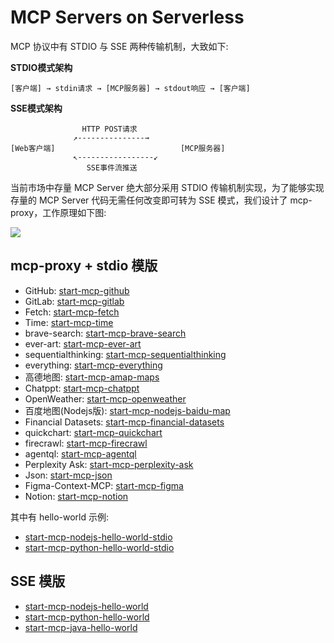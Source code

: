 # MCP Servers on Serverless

MCP 协议中有 STDIO 与 SSE 两种传输机制，大致如下:

**STDIO模式架构**

```plaintext
[客户端] → stdin请求 → [MCP服务器] → stdout响应 → [客户端]
```

**SSE模式架构**

```plaintext
                HTTP POST请求
              ↗---------------→
[Web客户端]                            [MCP服务器]
              ↖-----------------↙
                 SSE事件流推送
```

当前市场中存量 MCP Server 绝大部分采用 STDIO 传输机制实现，为了能够实现存量的 MCP Server 代码无需任何改变即可转为 SSE 模式，我们设计了 mcp-proxy，工作原理如下图:

![](https://img.alicdn.com/imgextra/i3/O1CN0104BoeU1JKAg8WPrVc_!!6000000001009-0-tps-1716-938.jpg)

## mcp-proxy + stdio 模版

- GitHub: [start-mcp-github](./start-mcp-github/src)
- GitLab: [start-mcp-gitlab](./start-mcp-gitlab/src)
- Fetch: [start-mcp-fetch](./start-mcp-fetch/src)
- Time: [start-mcp-time](./start-mcp-time/src)
- brave-search: [start-mcp-brave-search](./start-mcp-brave-search/src)
- ever-art: [start-mcp-ever-art](./start-mcp-ever-art/src)
- sequentialthinking: [start-mcp-sequentialthinking](./start-mcp-sequentialthinking/src)
- everything: [start-mcp-everything](./start-mcp-everything/src)
- 高德地图: [start-mcp-amap-maps](./start-mcp-amap-maps/src)
- Chatppt: [start-mcp-chatppt](./start-mcp-chatppt/src)
- OpenWeather: [start-mcp-openweather](./start-mcp-openweather/src)
- 百度地图(Nodejs版): [start-mcp-nodejs-baidu-map](./start-mcp-nodejs-baidu-map/src)
- Financial Datasets: [start-mcp-financial-datasets](./start-mcp-financial-datasets/src)
- quickchart: [start-mcp-quickchart](./start-mcp-quickchart/src)
- firecrawl: [start-mcp-firecrawl](./start-mcp-firecrawl/src)
- agentql: [start-mcp-agentql](./start-mcp-agentql/src)
- Perplexity Ask: [start-mcp-perplexity-ask](./start-mcp-perplexity-ask/src)
- Json: [start-mcp-json](./start-mcp-json/src)
- Figma-Context-MCP: [start-mcp-figma](./start-mcp-figma/src)
- Notion: [start-mcp-notion](./start-mcp-notion/src)

其中有 hello-world 示例:

- [start-mcp-nodejs-hello-world-stdio](./start-mcp-nodejs-hello-world-stdio/src/)
- [start-mcp-python-hello-world-stdio](./start-mcp-python-hello-world-stdio/src/)

## SSE 模版

- [start-mcp-nodejs-hello-world](./start-mcp-nodejs-hello-world/src/)
- [start-mcp-python-hello-world](./start-mcp-python-hello-world/src/)
- [start-mcp-java-hello-world](./start-mcp-java-hello-world/src)